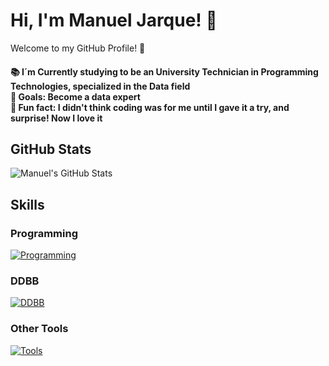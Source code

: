 # Hi, I'm Manuel Jarque! 👋

Welcome to my GitHub Profile! 🌟

<h4 align="left">📚 I´m Currently studying to be an University Technician in Programming Technologies, specialized in the Data field <br>🎯 Goals: Become a data expert <br>🎲 Fun fact: I didn't think coding was for me until I gave it a try, and surprise! Now I love it</h4>

## GitHub Stats
![Manuel's GitHub Stats](https://github-readme-stats.vercel.app/api?username=manuelj23&show_icons=true&theme=cobalt)


## Skills

### Programming
[![Programming](https://skillicons.dev/icons?i=python)](https://skillicons.dev)

### DDBB
[![DDBB](https://skillicons.dev/icons?i=mysql,mongo,sqlite)](https://skillicons.dev)

### Other Tools
[![Tools](https://skillicons.dev/icons?i=git,vscode,anaconda,notion,pycharm,markdown)](https://skillicons.dev)

